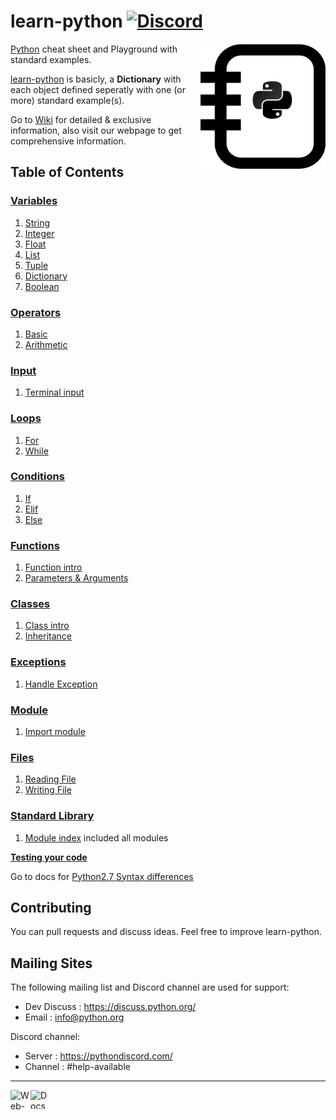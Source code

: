 # learn-python [![Discord](https://img.shields.io/discord/267624335836053506)](https://pythondiscord.com)

<img align="right" height="200" width="200" src="img/learn-python-logo.png" alt="learn-python-logo"></img>
[Python](https://python.org) cheat sheet and Playground with standard examples.

[learn-python](https://github.com/moazzam125/learn-python) is basicly, a **Dictionary** with each object defined seperatly with one (or more) standard example(s).

Go to [Wiki](https://github.com/moazzam125/learn-python/wiki) for  detailed & exclusive information, also visit our webpage to get comprehensive information.


## Table of Contents

### [Variables](learn-python/variable)

 1. [String](learn-python/variable/string/string_intro.py)
 2. [Integer](learn-python/variable/integer/integer_intro.py)
 3. [Float](learn-python/variable/float/float_intro.py)
 4. [List](learn-python/variable/list/list_intro.py)
 5. [Tuple](learn-python/variable/list/tuple/tuple_intro.py)
 6. [Dictionary](learn-python/variable/dictionary/dictionary_intro.py)
 7. [Boolean](learn-python/variable/boolean/boolean_operators.py)

### [Operators](learn-python/operator)

 1. [Basic](learn-python/operator/operator.py)
 2. [Arithmetic](learn-python/operator/operator.md#Arithmetic)

### [Input](learn-python/input)

 1. [Terminal input](learn-python/input/input_intro.py)

### [Loops](learn-python/loop)

 1. [For](learn-python/loop/for/for_intro.py)
 2. [While](learn-python/loop/while/while_intro.py)

### [Conditions](learn-python/condition)

 1. [If](learn-python/condition/if/if_intro.py)
 2. [Elif](learn-python/condition/elif/elif_intro.py)
 3. [Else](learn-python/condition/else/else_intro.py)

### [Functions](learn-python/function)

 1. [Function intro](learn-python/function/function_intro.py)
 2. [Parameters & Arguments](learn-python/function/parameter_argument.py)

### [Classes](learn-python/class)

 1. [Class intro](learn-python/class/class_intro.py)
 2. [Inheritance](learn-python/class/inheritance.py)

### [Exceptions](learn-python/exception)

 1. [Handle Exception](learn-python/exception/handle_exception.py)

### [Module](learn-python/module)

 1. [Import module](learn-python/module/module_import.py)

### [Files](learn-python/files)

 1. [Reading File](learn-python/files/file_read.py)
 2. [Writing File](learn-python/files/file_write.py)

### [Standard Library](learn-python/standard_library)

 1. [Module index](learn-python/standard_library/standard_library.md) included all modules

**[Testing your code](learn-python/tests)**

Go to docs for [Python2.7 Syntax differences](docs/syntax_python27.md)


Contributing
------------

You can pull requests and discuss ideas.
Feel free to improve learn-python.

Mailing Sites
-------------

The following mailing list and Discord channel are used for support:

* Dev Discuss : https://discuss.python.org/
* Email     : info@python.org

Discord channel:

* Server     : https://pythondiscord.com/
* Channel    : #help-available

-------------
<a href="https://moazzam.live/learn-python" title="Website"><img src="https://www.freeiconspng.com/uploads/website-icon-8.png" align="left" height="32" width="32" alt="Web-icon" /></a>
<a href="https://docs.moazzam.live/learn-python" title="Docs"><img src="https://cdn.onlinewebfonts.com/svg/img_162799.png" align="left" height="30" width="30" alt="Docs-icon"></img></a>